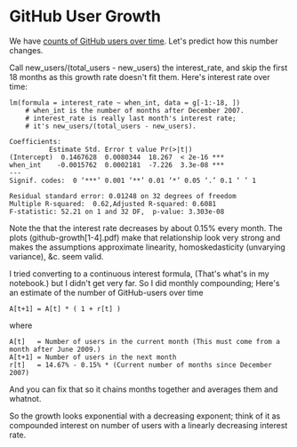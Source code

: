 GitHub User Growth
======

We have [counts of GitHub users over time](https://api.scraperwiki.com/api/1.0/datastore/sqlite?format=csv&name=github_users_each_year&query=select+*+from+`swdata`&apikey=). Let's predict how this number changes.

Call new_users/(total_users - new_users) the interest_rate,
and skip the first 18 months as this growth rate doesn't fit them.
Here's interest rate over time:

	lm(formula = interest_rate ~ when_int, data = g[-1:-18, ])
        # when_int is the number of months after December 2007.
        # interest_rate is really last month's interest rate;
        # it's new_users/(total_users - new_users).

	Coefficients:
		      Estimate Std. Error t value Pr(>|t|)    
	(Intercept)  0.1467628  0.0080344  18.267  < 2e-16 ***
	when_int    -0.0015762  0.0002181  -7.226  3.3e-08 ***
	---
	Signif. codes:  0 ‘***’ 0.001 ‘**’ 0.01 ‘*’ 0.05 ‘.’ 0.1 ‘ ’ 1 

	Residual standard error: 0.01248 on 32 degrees of freedom
	Multiple R-squared:  0.62,Adjusted R-squared: 0.6081 
	F-statistic: 52.21 on 1 and 32 DF,  p-value: 3.303e-08 

Note the that the interest rate decreases by about 0.15% every month.
The plots (github-growth[1-4].pdf) make that relationship look very
strong and makes the assumptions approximate linearity, homoskedasticity
(unvarying variance), &c. seem valid.

I tried converting to a continuous interest formula, (That's what's in
my notebook.) but I didn't get very far. So I did monthly compounding;
Here's an estimate of the number of GitHub-users over time

    A[t+1] = A[t] * ( 1 + r[t] )

where

    A[t]   = Number of users in the current month (This must come from a month after June 2009.)
    A[t+1] = Number of users in the next month
    r[t]   = 14.67% - 0.15% * (Current number of months since December 2007)

And you can fix that so it chains months together and
averages them and whatnot.

So the growth looks exponential with a decreasing exponent;
think of it as compounded interest on number of users with
a linearly decreasing interest rate.
